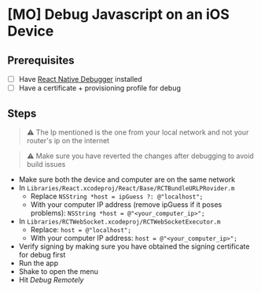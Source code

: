# [MO] Debug Javascript on an iOS Device

## Prerequisites
- [ ] Have [React Native Debugger](https://github.com/jhen0409/react-native-debugger) installed
- [ ] Have a certificate + provisioning profile for debug

## Steps

> :warning: The Ip mentioned is the one from your local network and not your router's ip on the internet

> :warning: Make sure you have reverted the changes after debugging to avoid build issues

- Make sure both the device and computer are on the same network
- In `Libraries/React.xcodeproj/React/Base/RCTBundleURLPRovider.m`
  - Replace `NSString *host = ipGuess ?: @"localhost";`
  - With your computer IP address (remove ipGuess if it poses problems): `NSString *host = @"<your_computer_ip>";`
- In `Libraries/RCTWebSocket.xcodeproj/RCTWebSocketExecutor.m`
  - Replace: `host = @"localhost";`
  - With your computer IP address: `host = @"<your_computer_ip>";`
- Verify signing by making sure you have obtained the signing certificate for debug first
- Run the app
- Shake to open the menu
- Hit *Debug Remotely*
